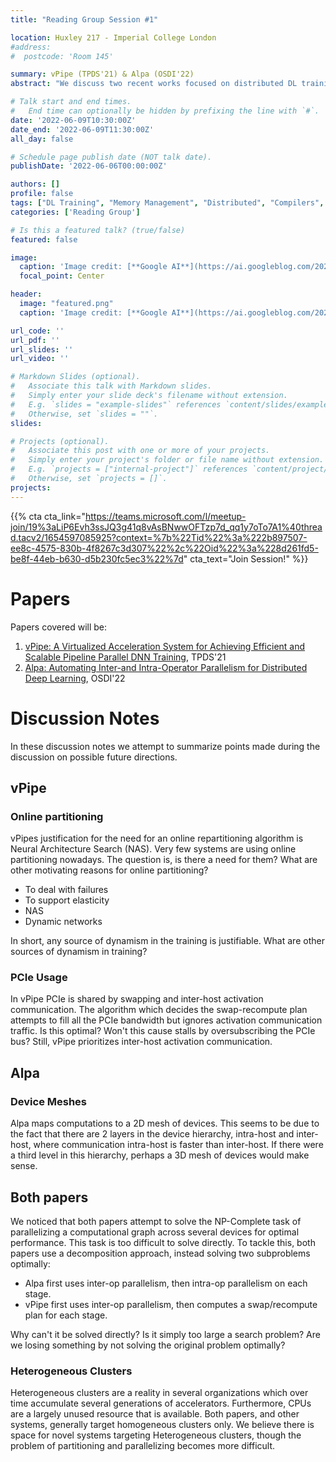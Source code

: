 ```yaml
---
title: "Reading Group Session #1"

location: Huxley 217 - Imperial College London
#address:
#  postcode: 'Room 145'

summary: vPipe (TPDS'21) & Alpa (OSDI'22)
abstract: "We discuss two recent works focused on distributed DL training. vPipe is a virtualized memory manager for pipeline parallel training. Alpa is a runtime capable of autoparallelization of large deep networks."

# Talk start and end times.
#   End time can optionally be hidden by prefixing the line with `#`.
date: '2022-06-09T10:30:00Z'
date_end: '2022-06-09T11:30:00Z'
all_day: false

# Schedule page publish date (NOT talk date).
publishDate: '2022-06-06T00:00:00Z'

authors: []
profile: false
tags: ["DL Training", "Memory Management", "Distributed", "Compilers", "Auto-parallelization"]
categories: ['Reading Group']

# Is this a featured talk? (true/false)
featured: false 

image:
  caption: 'Image credit: [**Google AI**](https://ai.googleblog.com/2022/05/alpa-automated-model-parallel-deep.html)'
  focal_point: Center

header:
  image: "featured.png"
  caption: 'Image credit: [**Google AI**](https://ai.googleblog.com/2022/05/alpa-automated-model-parallel-deep.html)'

url_code: ''
url_pdf: ''
url_slides: ''
url_video: ''

# Markdown Slides (optional).
#   Associate this talk with Markdown slides.
#   Simply enter your slide deck's filename without extension.
#   E.g. `slides = "example-slides"` references `content/slides/example-slides.md`.
#   Otherwise, set `slides = ""`.
slides:

# Projects (optional).
#   Associate this post with one or more of your projects.
#   Simply enter your project's folder or file name without extension.
#   E.g. `projects = ["internal-project"]` references `content/project/deep-learning/index.md`.
#   Otherwise, set `projects = []`.
projects:
---
```

{{% cta cta_link="https://teams.microsoft.com/l/meetup-join/19%3aLiP6Evh3ssJQ3g41q8vAsBNwwOFTzp7d_qq1y7oTo7A1%40thread.tacv2/1654597085925?context=%7b%22Tid%22%3a%222b897507-ee8c-4575-830b-4f8267c3d307%22%2c%22Oid%22%3a%228d261fd5-be8f-44eb-b630-d5b230fc5ec3%22%7d" cta_text="Join Session!" %}}

# Papers
Papers covered will be: 
1. [vPipe: A Virtualized Acceleration System for Achieving Efficient and Scalable Pipeline Parallel DNN Training](https://ieeexplore.ieee.org/iel7/71/9497774/09472938.pdf), TPDS'21
2. [Alpa: Automating Inter-and Intra-Operator Parallelism for Distributed Deep Learning](https://arxiv.org/pdf/2201.12023), OSDI'22


# Discussion Notes

In these discussion notes we attempt to summarize points made during the discussion on possible future directions.

## vPipe

### Online partitioning

vPipes justification for the need for an online repartitioning algorithm is Neural Architecture Search (NAS).
Very few systems are using online partitioning nowadays. The question is, is there a need for them?
What are other motivating reasons for online partitioning?
- To deal with failures
- To support elasticity
- NAS 
- Dynamic networks

In short, any source of dynamism in the training is justifiable.
What are other sources of dynamism in training?

### PCIe Usage

In vPipe PCIe is shared by swapping and inter-host activation communication.
The algorithm which decides the swap-recompute plan attempts to fill all the PCIe bandwidth but ignores activation communication traffic.
Is this optimal? Won't this cause stalls by oversubscribing the PCIe bus?
Still, vPipe prioritizes inter-host activation communication.


## Alpa

### Device Meshes

Alpa maps computations to a 2D mesh of devices. This seems to be due to the fact
that there are 2 layers in the device hierarchy, intra-host and inter-host,
where communication intra-host is faster than inter-host.
If there were a third level in this hierarchy, perhaps a 3D mesh of devices would make sense.

## Both papers

We noticed that both papers attempt to solve the NP-Complete task of parallelizing
a computational graph across several devices for optimal performance.
This task is too difficult to solve directly.
To tackle this, both papers use a decomposition approach, instead solving two subproblems optimally:
- Alpa first uses inter-op parallelism, then intra-op parallelism on each stage.
- vPipe first uses inter-op parallelism, then computes a swap/recompute plan for each stage.

Why can't it be solved directly? Is it simply too large a search problem?
Are we losing something by not solving the original problem optimally?

### Heterogeneous Clusters

Heterogeneous clusters are a reality in several organizations which over time accumulate several generations of accelerators.
Furthermore, CPUs are a largely unused resource that is available.
Both papers, and other systems, generally target homogeneous clusters only.
We believe there is space for novel systems targeting Heterogeneous clusters, though the problem of partitioning and parallelizing becomes more difficult.

